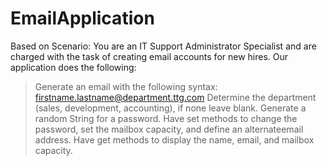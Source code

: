 # EmailApplication
 
Based on Scenario: You are an IT Support Administrator Specialist and are charged with the task of creating email accounts for new hires.
Our application does the following:
> Generate an email with the following syntax: firstname.lastname@department.ttg.com
> Determine the department (sales, development, accounting), if none leave blank.
> Generate a random String for a password.
> Have set methods to change the password, set the mailbox capacity, and define an alternateemail address.
> Have get methods to display the name, email, and mailbox capacity.
